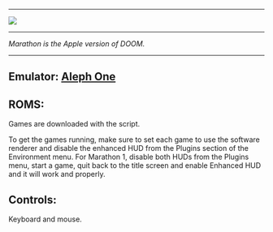 ***
![](https://alephone.lhowon.org/images/marathon_title.png)

***
_Marathon is the Apple version of DOOM._

***

## Emulator: [Aleph One](https://alephone.lhowon.org/)


## ROMS:

Games are downloaded with the script.

To get the games running, make sure to set each game to use the software renderer and disable the enhanced HUD from the Plugins section of the Environment menu. For Marathon 1, disable both HUDs from the Plugins menu, start a game, quit back to the title screen and enable Enhanced HUD and it will work and properly.

## Controls:

Keyboard and mouse.